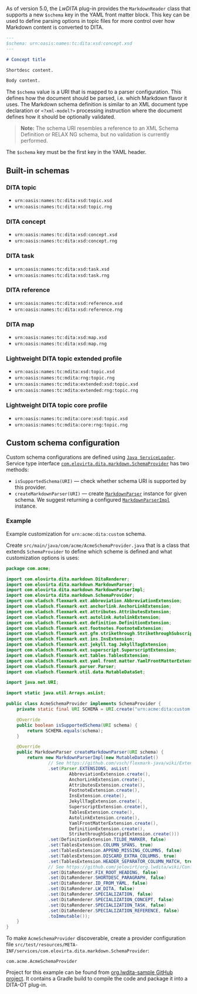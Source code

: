 As of version 5.0, the _LwDITA_ plug-in provides the `MarkdownReader` class that supports a new `$schema` key in the YAML front matter block. This key can be used to define parsing options in topic files for more control over how Markdown content is converted to DITA.

```markdown
---
$schema: urn:oasis:names:tc:dita:xsd:concept.xsd
---

# Concept title

Shortdesc content.

Body content.
```

The `$schema` value is a URI that is mapped to a parser configuration. This defines how the document should be parsed, i.e. which Markdown flavor it uses. The Markdown schema definition is similar to an XML document type declaration or `<?xml-model?>` processing instruction where the document defines how it should be optionally validated.

> **Note:**
> The schema URI resembles a reference to an XML Schema Definition or RELAX NG schema, but no validation is currently performed.

The `$schema` key must be the first key in the YAML header.

## Built-in schemas

### DITA topic

- `urn:oasis:names:tc:dita:xsd:topic.xsd`
- `urn:oasis:names:tc:dita:xsd:topic.rng`

### DITA concept

- `urn:oasis:names:tc:dita:xsd:concept.xsd`
- `urn:oasis:names:tc:dita:xsd:concept.rng`

### DITA task

- `urn:oasis:names:tc:dita:xsd:task.xsd`
- `urn:oasis:names:tc:dita:xsd:task.rng`

### DITA reference

- `urn:oasis:names:tc:dita:xsd:reference.xsd`
- `urn:oasis:names:tc:dita:xsd:reference.rng`

### DITA map

- `urn:oasis:names:tc:dita:xsd:map.xsd`
- `urn:oasis:names:tc:dita:xsd:map.rng`

### Lightweight DITA topic extended profile

- `urn:oasis:names:tc:mdita:xsd:topic.xsd`
- `urn:oasis:names:tc:mdita:rng:topic.rng`
- `urn:oasis:names:tc:mdita:extended:xsd:topic.xsd`
- `urn:oasis:names:tc:mdita:extended:rng:topic.rng`

### Lightweight DITA topic core profile

- `urn:oasis:names:tc:mdita:core:xsd:topic.xsd`
- `urn:oasis:names:tc:mdita:core:rng:topic.rng`

## Custom schema configuration

Custom schema configurations are defined using [`Java ServiceLoader`](https://docs.oracle.com/en/java/javase/11/docs/api/java.base/java/util/ServiceLoader.html). Service type interface [`com.elovirta.dita.markdown.SchemaProvider`](https://github.com/jelovirt/org.lwdita/blob/master/src/main/java/com/elovirta/dita/markdown/SchemaProvider.java) has two methods:

- `isSupportedSchema(URI)` — check whether schema URI is supported by this provider.
- `createMarkdownParser(URI)` — create [`MarkdownParser`](https://github.com/jelovirt/org.lwdita/blob/master/src/main/java/com/elovirta/dita/markdown/MarkdownParser.java) instance for given schema. We suggest returning a configured [`MarkdownParserImpl`](https://github.com/jelovirt/org.lwdita/blob/master/src/main/java/com/elovirta/dita/markdown/MarkdownParserImpl.java) instance.

### Example

Example customization for `urn:acme:dita:custom` schema.

Create `src/main/java/com/acme/AcmeSchemaProvider.java` that is a class that extends `SchemaProvider` to define which scheme is defined and what customization options is uses:

```java
package com.acme;

import com.elovirta.dita.markdown.DitaRenderer;
import com.elovirta.dita.markdown.MarkdownParser;
import com.elovirta.dita.markdown.MarkdownParserImpl;
import com.elovirta.dita.markdown.SchemaProvider;
import com.vladsch.flexmark.ext.abbreviation.AbbreviationExtension;
import com.vladsch.flexmark.ext.anchorlink.AnchorLinkExtension;
import com.vladsch.flexmark.ext.attributes.AttributesExtension;
import com.vladsch.flexmark.ext.autolink.AutolinkExtension;
import com.vladsch.flexmark.ext.definition.DefinitionExtension;
import com.vladsch.flexmark.ext.footnotes.FootnoteExtension;
import com.vladsch.flexmark.ext.gfm.strikethrough.StrikethroughSubscriptExtension;
import com.vladsch.flexmark.ext.ins.InsExtension;
import com.vladsch.flexmark.ext.jekyll.tag.JekyllTagExtension;
import com.vladsch.flexmark.ext.superscript.SuperscriptExtension;
import com.vladsch.flexmark.ext.tables.TablesExtension;
import com.vladsch.flexmark.ext.yaml.front.matter.YamlFrontMatterExtension;
import com.vladsch.flexmark.parser.Parser;
import com.vladsch.flexmark.util.data.MutableDataSet;

import java.net.URI;

import static java.util.Arrays.asList;

public class AcmeSchemaProvider implements SchemaProvider {
    private static final URI SCHEMA = URI.create("urn:acme:dita:custom.xsd");

    @Override
    public boolean isSupportedSchema(URI schema) {
        return SCHEMA.equals(schema);
    }

    @Override
    public MarkdownParser createMarkdownParser(URI schema) {
        return new MarkdownParserImpl(new MutableDataSet()
                // See https://github.com/vsch/flexmark-java/wiki/Extensions
                .set(Parser.EXTENSIONS, asList(
                        AbbreviationExtension.create(),
                        AnchorLinkExtension.create(),
                        AttributesExtension.create(),
                        FootnoteExtension.create(),
                        InsExtension.create(),
                        JekyllTagExtension.create(),
                        SuperscriptExtension.create(),
                        TablesExtension.create(),
                        AutolinkExtension.create(),
                        YamlFrontMatterExtension.create(),
                        DefinitionExtension.create(),
                        StrikethroughSubscriptExtension.create()))
                .set(DefinitionExtension.TILDE_MARKER, false)
                .set(TablesExtension.COLUMN_SPANS, true)
                .set(TablesExtension.APPEND_MISSING_COLUMNS, false)
                .set(TablesExtension.DISCARD_EXTRA_COLUMNS, true)
                .set(TablesExtension.HEADER_SEPARATOR_COLUMN_MATCH, true)
                // See https://github.com/jelovirt/org.lwdita/wiki/Configuration-options
                .set(DitaRenderer.FIX_ROOT_HEADING, false)
                .set(DitaRenderer.SHORTDESC_PARAGRAPH, false)
                .set(DitaRenderer.ID_FROM_YAML, false)
                .set(DitaRenderer.LW_DITA, false)
                .set(DitaRenderer.SPECIALIZATION, false)
                .set(DitaRenderer.SPECIALIZATION_CONCEPT, false)
                .set(DitaRenderer.SPECIALIZATION_TASK, false)
                .set(DitaRenderer.SPECIALIZATION_REFERENCE, false)
                .toImmutable());
    }
}
```

To make `AcmeSchemaProvider` discoverable, create a provider configuration file `src/test/resources/META-INF/services/com.elovirta.dita.markdown.SchemaProvider`:

```
com.acme.AcmeSchemaProvider
```

Project for this example can be found from [org.lwdita-sample GitHub project](https://github.com/jelovirt/org.lwdita-sample). It contains a Gradle build to compile the code and package it into a DITA-OT plug-in.
